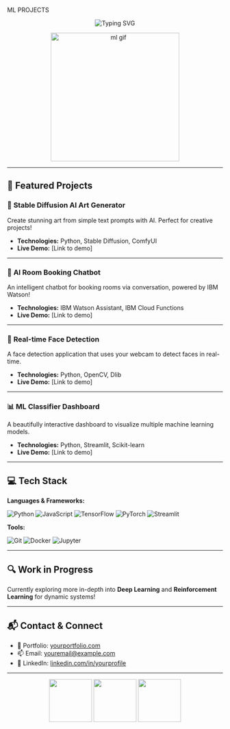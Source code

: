 ML PROJECTS

<p align="center">
  <img src="https://readme-typing-svg.demolab.com?font=Fira+Code&pause=1000&center=true&vCenter=true&width=500&lines=👋+Hello+World!+I'm+Your+Machine+Learning+Journey;🤖+Building+AI%2C+Deep+Learning+%7C+Computer+Vision;🎨+Creating+Incredible+ML+Solutions" alt="Typing SVG" />
</p>

<p align="center">
  <img src="https://media.giphy.com/media/qgQUggAC3Pfv687qPC/giphy.gif" width="300" alt="ml gif" />
</p>

---

## 🌟 Featured Projects

### 🎨 **Stable Diffusion AI Art Generator**
Create stunning art from simple text prompts with AI. Perfect for creative projects!

- **Technologies:** Python, Stable Diffusion, ComfyUI
- **Live Demo:** [Link to demo]

---

### 💬 **AI Room Booking Chatbot**
An intelligent chatbot for booking rooms via conversation, powered by IBM Watson!

- **Technologies:** IBM Watson Assistant, IBM Cloud Functions
- **Live Demo:** [Link to demo]

---

### 🧠 **Real-time Face Detection**
A face detection application that uses your webcam to detect faces in real-time.

- **Technologies:** Python, OpenCV, Dlib
- **Live Demo:** [Link to demo]

---

### 📊 **ML Classifier Dashboard**
A beautifully interactive dashboard to visualize multiple machine learning models.

- **Technologies:** Python, Streamlit, Scikit-learn
- **Live Demo:** [Link to demo]

---

## 💻 Tech Stack

**Languages & Frameworks:**

![Python](https://img.shields.io/badge/-Python-05122A?style=flat&logo=python)
![JavaScript](https://img.shields.io/badge/-JavaScript-F7DF1E?style=flat&logo=javascript)
![TensorFlow](https://img.shields.io/badge/-TensorFlow-FF6F00?style=flat&logo=tensorflow)
![PyTorch](https://img.shields.io/badge/-PyTorch-EE4C2C?style=flat&logo=pytorch)
![Streamlit](https://img.shields.io/badge/-Streamlit-FF4B4B?style=flat&logo=streamlit)

**Tools:**

![Git](https://img.shields.io/badge/-Git-F05032?style=flat&logo=git)
![Docker](https://img.shields.io/badge/-Docker-2496ED?style=flat&logo=docker)
![Jupyter](https://img.shields.io/badge/-Jupyter-FFCC00?style=flat&logo=jupyter)

---

## 🔍 Work in Progress

Currently exploring more in-depth into **Deep Learning** and **Reinforcement Learning** for dynamic systems!

---

## 📬 Contact & Connect

- 💼 Portfolio: [yourportfolio.com](https://yourportfolio.com)
- 📫 Email: youremail@example.com
- 🔗 LinkedIn: [linkedin.com/in/yourprofile](https://linkedin.com/in/yourprofile)

---

<p align="center">
  <img src="https://raw.githubusercontent.com/rahulbanerjee26/githubProfileReadmeGenerator/main/gifs/brain.gif" width="100">
  <img src="https://raw.githubusercontent.com/rahulbanerjee26/githubProfileReadmeGenerator/main/gifs/code.gif" width="100">
  <img src="https://raw.githubusercontent.com/rahulbanerjee26/githubProfileReadmeGenerator/main/gifs/developer.gif" width="100">
</p>
